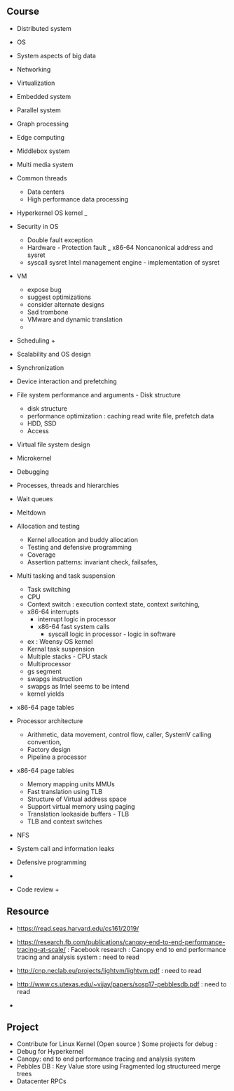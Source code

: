 ## Course
+ Distributed system 
+ OS 
+ System aspects of big data
+ Networking
+ Virtualization 
+ Embedded system 
+ Parallel system 
+ Graph processing 
+ Edge computing 
+ Middlebox system 
+ Multi media system 
+ Common threads 
    + Data centers 
    + High performance data processing 
+ Hyperkernel OS kernel 
    _ 

+ Security in OS 
    + Double fault exception 
    + Hardware - Protection fault _ x86-64 Noncanonical address and sysret 
    + syscall sysret Intel management engine - implementation of sysret 
+ VM 
    + expose bug 
    + suggest optimizations 
    + consider alternate designs 
    + Sad trombone 
    + VMware and dynamic translation 
    + 
+ Scheduling 
    + 

+ Scalability and OS design 

+ Synchronization 

+ Device interaction and prefetching 

+ File system performance and arguments - Disk structure 
    + disk structure 
    + performance optimization : caching read write file, prefetch data 
    + HDD, SSD 
    + Access 

+ Virtual file system design

+ Microkernel 

+ Debugging 

+ Processes, threads and hierarchies 

+ Wait queues 

+ Meltdown 


+ Allocation and testing 
    + Kernel allocation and buddy allocation 
    + Testing and defensive programming 
    + Coverage 
    + Assertion patterns: invariant check, failsafes, 


+ Multi tasking and task suspension 
    + Task switching 
    + CPU 
    + Context switch : execution context state, context switching, 
    + x86-64 interrupts 
        + interrupt logic in processor 
        + x86-64 fast system calls 
            + syscall logic in processor - logic in software 
    + ex : Weensy OS kernel 
    + Kernal task suspension 
    + Multiple stacks - CPU stack 
    + Multiprocessor
    + gs segment 
    + swapgs instruction 
    + swapgs as Intel seems to be intend 
    + kernel yields 

+ x86-64 page tables 

+ Processor architecture 
    + Arithmetic, data movement, control flow, caller, SystemV calling convention, 
    + Factory design 
    + Pipeline a processor 
+ x86-64 page tables
    + Memory mapping units MMUs 
    + Fast translation using TLB
    + Structure of Virtual address space 
    + Support virtual memory using paging 
    + Translation lookaside buffers - TLB 
    + TLB and context switches 


+ NFS 

+ System call and information leaks 
+ Defensive programming 
+ 

+ Code review 
    + 

## Resource 
+ https://read.seas.harvard.edu/cs161/2019/

+ https://research.fb.com/publications/canopy-end-to-end-performance-tracing-at-scale/ : Facebook research : Canopy end to end performance tracing and analysis system : need to read 
+ http://cnp.neclab.eu/projects/lightvm/lightvm.pdf : need to read 
+ http://www.cs.utexas.edu/~vijay/papers/sosp17-pebblesdb.pdf : need to read 
+ 


## Project 
+ Contribute for Linux Kernel (Open source )
Some projects for debug : 
+ Debug for Hyperkernel 
+ Canopy: end to end performance tracing and analysis system 
+ Pebbles DB : Key Value store using Fragmented log structureed merge trees
+ Datacenter RPCs 



